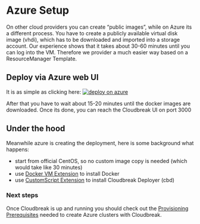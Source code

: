 # Azure Setup

On other cloud providers you can create “public images”, while on Azure its a different process. 
You have to create a publicly available virtual disk image (vhdi), which has to be downloaded and imported 
into a storage account. Our experience shows that it takes about 30-60 minutes until you can log into the VM.
Therefore we provider a much easier way based on a ResourceManager Template.

## Deploy via Azure web UI

It is as simple as clicking here: <a href="https://portal.azure.com/#create/Microsoft.Template/uri/https%3A%2F%2Fraw.githubusercontent.com%2Fsequenceiq%2Fazure-cbd-quickstart%2Fmaster%2Fazuredeploy.json">  ![deploy on azure](http://azuredeploy.net/deploybutton.png) </a>

After that you have to wait about 15-20 minutes until the docker images are downloaded. Once its done, you can reach
the Cloudbreak UI on port 3000

## Under the hood

Meanwhile azure is creating the deployment, here is some background what happens:
- start from official CentOS, so no custom image copy is needed (which would take like 30 minutes)
- use [Docker VM Extension](https://github.com/Azure/azure-docker-extension) to install Docker
- use [CustomScript Extension](https://github.com/Azure/azure-linux-extensions/tree/master/CustomScript) to install Cloudbreak Deployer (cbd)

### Next steps

Once Cloudbreak is up and running you should check out the [Provisioning Prerequisites](azure_pre_prov.md) needed to create Azure
clusters with Cloudbreak.
